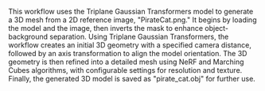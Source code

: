 This workflow uses the Triplane Gaussian Transformers model to generate a 3D mesh from a 2D reference image, "PirateCat.png." It begins by loading the model and the image, then inverts the mask to enhance object-background separation. Using Triplane Gaussian Transformers, the workflow creates an initial 3D geometry with a specified camera distance, followed by an axis transformation to align the model orientation. The 3D geometry is then refined into a detailed mesh using NeRF and Marching Cubes algorithms, with configurable settings for resolution and texture. Finally, the generated 3D model is saved as "pirate_cat.obj" for further use.